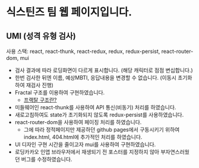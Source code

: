 # 식스틴즈 팀 웹 페이지입니다.

## UMI (성격 유형 검사)
사용 스택: react, react-thunk, react-redux, redux, redux-persist, react-router-dom, mui

- 검사 결과에 따라 로딩화면이 다르게 표시합니다. (해당 캐릭터로 점점 변십합니다.)
- 한번 검사한 뒤엔 이름, 예상MBTI, 응답내용을 변경할 수 없습니다. (이동시 초기화하여 재검사 진행)
- Fractal 구조를 이용하여 구현하였습니다.
  - [프랙탈 구조란?](https://hackernoon.com/fractal-a-react-app-structure-for-infinite-scale-4dab943092af/)
- 미들웨어인 react-thunk를 사용하여 API 통신(비동기) 처리를 하였습니다.
- 새로고침하여도 state가 초기화되지 않도록 redux-persist를 사용하였습니다.
- react-router-dom을 사용하여 페이징 처리를 하였습니다.
  - 그에 따라 정적페이지만 제공하던 github pages에서 구동시키기 위하여 index.html, 404.html에 추가적인 처리를 하였습니다.
- UI 디자인 구현 시간을 줄이고자 mui를 사용하여 구현하였습니다.
- 로딩카카오 인앱 브라우저에서 재생되기 전 포스터를 지정하지 않아 부자연스러웠던 버그를 수정하였습니다.
